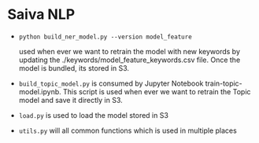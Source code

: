 # Saiva NLP

- `python build_ner_model.py --version model_feature`

   used when ever we want to retrain the model
with new keywords by updating the ./keywords/model_feature_keywords.csv file.
Once the model is bundled, its stored in S3.

- `build_topic_model.py` is consumed by Jupyter Notebook train-topic-model.ipynb.
This script is used when ever we want to retrain the Topic model
and save it directly  in S3.

- `load.py` is used to load the model stored in S3

- `utils.py` will all common functions which is used in multiple places